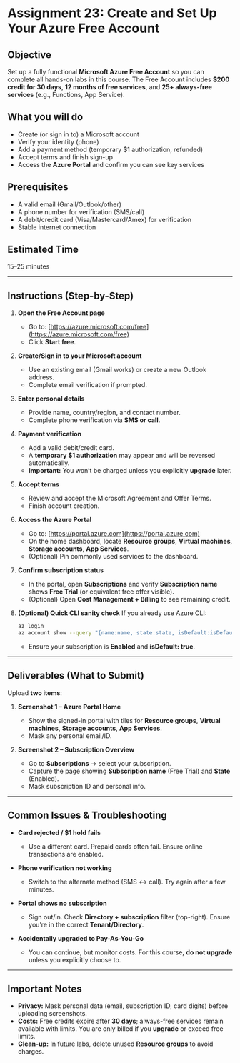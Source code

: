 # Assignment 23: Create and Set Up Your Azure Free Account

## Objective

Set up a fully functional **Microsoft Azure Free Account** so you can complete all hands-on labs in this course. The Free Account includes **\$200 credit for 30 days**, **12 months of free services**, and **25+ always-free services** (e.g., Functions, App Service).

## What you will do

* Create (or sign in to) a Microsoft account
* Verify your identity (phone)
* Add a payment method (temporary \$1 authorization, refunded)
* Accept terms and finish sign-up
* Access the **Azure Portal** and confirm you can see key services

## Prerequisites

* A valid email (Gmail/Outlook/other)
* A phone number for verification (SMS/call)
* A debit/credit card (Visa/Mastercard/Amex) for verification
* Stable internet connection

## Estimated Time

15–25 minutes

---

## Instructions (Step-by-Step)

1. **Open the Free Account page**

   * Go to: [https://azure.microsoft.com/free](https://azure.microsoft.com/free)
   * Click **Start free**.

2. **Create/Sign in to your Microsoft account**

   * Use an existing email (Gmail works) or create a new Outlook address.
   * Complete email verification if prompted.

3. **Enter personal details**

   * Provide name, country/region, and contact number.
   * Complete phone verification via **SMS or call**.

4. **Payment verification**

   * Add a valid debit/credit card.
   * A **temporary \$1 authorization** may appear and will be reversed automatically.
   * **Important:** You won’t be charged unless you explicitly **upgrade** later.

5. **Accept terms**

   * Review and accept the Microsoft Agreement and Offer Terms.
   * Finish account creation.

6. **Access the Azure Portal**

   * Go to: [https://portal.azure.com](https://portal.azure.com)
   * On the home dashboard, locate **Resource groups**, **Virtual machines**, **Storage accounts**, **App Services**.
   * (Optional) Pin commonly used services to the dashboard.

7. **Confirm subscription status**

   * In the portal, open **Subscriptions** and verify **Subscription name** shows **Free Trial** (or equivalent free offer visible).
   * (Optional) Open **Cost Management + Billing** to see remaining credit.

8. **(Optional) Quick CLI sanity check**
   If you already use Azure CLI:

   ```bash
   az login
   az account show --query "{name:name, state:state, isDefault:isDefault}"
   ```

   * Ensure your subscription is **Enabled** and **isDefault: true**.

---

## Deliverables (What to Submit)

Upload **two items**:

1. **Screenshot 1 – Azure Portal Home**

   * Show the signed-in portal with tiles for **Resource groups**, **Virtual machines**, **Storage accounts**, **App Services**.
   * Mask any personal email/ID.

2. **Screenshot 2 – Subscription Overview**

   * Go to **Subscriptions** → select your subscription.
   * Capture the page showing **Subscription name** (Free Trial) and **State** (Enabled).
   * Mask subscription ID and personal info.


---

## Common Issues & Troubleshooting

* **Card rejected / \$1 hold fails**

  * Use a different card. Prepaid cards often fail. Ensure online transactions are enabled.

* **Phone verification not working**

  * Switch to the alternate method (SMS ↔ call). Try again after a few minutes.

* **Portal shows no subscription**

  * Sign out/in. Check **Directory + subscription** filter (top-right). Ensure you’re in the correct **Tenant/Directory**.

* **Accidentally upgraded to Pay-As-You-Go**

  * You can continue, but monitor costs. For this course, **do not upgrade** unless you explicitly choose to.


---

## Important Notes

* **Privacy:** Mask personal data (email, subscription ID, card digits) before uploading screenshots.
* **Costs:** Free credits expire after **30 days**; always-free services remain available with limits. You are only billed if you **upgrade** or exceed free limits.
* **Clean-up:** In future labs, delete unused **Resource groups** to avoid charges.
